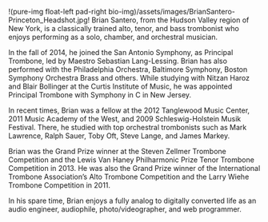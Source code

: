 !(pure-img float-left pad-right bio-img)/assets/images/BrianSantero-Princeton_Headshot.jpg! Brian Santero, from the Hudson Valley region of New York, is a classically trained alto, tenor, and bass trombonist who enjoys performing as a solo, chamber, and orchestral musician.

In the fall of 2014, he joined the San Antonio Symphony, as Principal Trombone, led by Maestro Sebastian Lang-Lessing. Brian has also performed with the Philadelphia Orchestra, Baltimore Symphony, Boston Symphony Orchestra Brass and others. While studying with Nitzan Haroz and Blair Bollinger at the Curtis Institute of Music, he was appointed Principal Trombone with Symphony in C in New Jersey.

In recent times, Brian was a fellow at the 2012 Tanglewood Music Center, 2011 Music Academy of the West, and 2009 Schleswig-Holstein Musik Festival. There, he studied with top orchestral trombonists such as Mark Lawrence, Ralph Sauer, Toby Oft, Steve Lange, and James Markey.

Brian was the Grand Prize winner at the Steven Zellmer Trombone Competition and the Lewis Van Haney Philharmonic Prize Tenor Trombone Competition in 2013. He was also the Grand Prize winner of the International Trombone Association’s Alto Trombone Competition and the Larry Wiehe Trombone Competition in 2011.

In his spare time, Brian enjoys a fully analog to digitally converted life as an audio engineer, audiophile, photo/videographer, and web programmer.